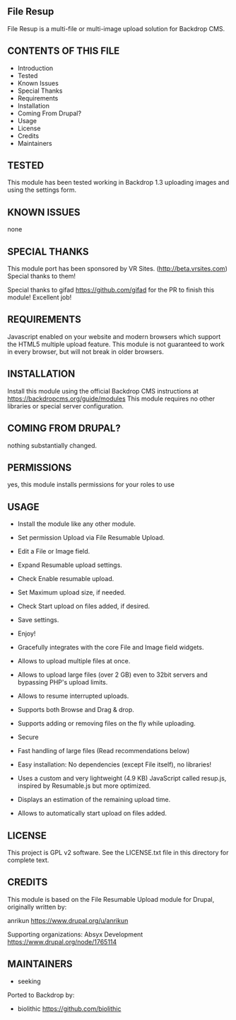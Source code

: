 File Resup
---------------------

File Resup is a multi-file or multi-image upload solution for Backdrop CMS.

CONTENTS OF THIS FILE
---------------------

 - Introduction
 - Tested
 - Known Issues
 - Special Thanks
 - Requirements
 - Installation
 - Coming From Drupal?
 - Usage
 - License
 - Credits
 - Maintainers

TESTED
-----

This module has been tested working in Backdrop 1.3 uploading images and using the settings form.

KNOWN ISSUES
---------------------

none

SPECIAL THANKS
--------------

This module port has been sponsored by VR Sites. (http://beta.vrsites.com)  Special thanks to them!

Special thanks to gifad <https://github.com/gifad> for the PR to finish this module!  Excellent job!

REQUIREMENTS
------------

Javascript enabled on your website and modern browsers which support the HTML5 multiple upload feature.
This module is not guaranteed to work in every browser, but will not break in older browsers.

INSTALLATION
------------

Install this module using the official Backdrop CMS instructions at https://backdropcms.org/guide/modules
This module requires no other libraries or special server configuration.

COMING FROM DRUPAL?
-------------------

nothing substantially changed.

PERMISSIONS
------------

yes, this module installs permissions for your roles to use

USAGE
-----

- Install the module like any other module.

- Set permission Upload via File Resumable Upload.

- Edit a File or Image field.

- Expand Resumable upload settings.

- Check Enable resumable upload.

- Set Maximum upload size, if needed.

- Check Start upload on files added, if desired.

- Save settings.

- Enjoy!

- Gracefully integrates with the core File and Image field widgets.

- Allows to upload multiple files at once.

- Allows to upload large files (over 2 GB) even to 32bit servers and bypassing PHP's upload limits.

- Allows to resume interrupted uploads.

- Supports both Browse and Drag & drop.

- Supports adding or removing files on the fly while uploading.

- Secure

- Fast handling of large files (Read recommendations below)

- Easy installation: No dependencies (except File itself), no libraries!

- Uses a custom and very lightweight (4.9 KB) JavaScript called resup.js, inspired by Resumable.js but more optimized.

- Displays an estimation of the remaining upload time.

- Allows to automatically start upload on files added.

LICENSE
-------

This project is GPL v2 software. See the LICENSE.txt file in this directory for complete text.

CREDITS
-----------

This module is based on the File Resumable Upload module for Drupal, originally written by:

anrikun <https://www.drupal.org/u/anrikun>

Supporting organizations:
Absyx Development <https://www.drupal.org/node/1765114>

MAINTAINERS
-----------

- seeking

Ported to Backdrop by:

- biolithic <https://github.com/biolithic>

